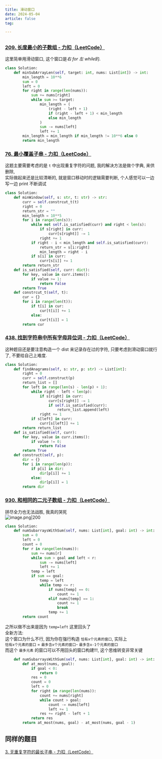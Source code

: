 ```yaml
---
title: 滑动窗口
date: 2024-05-04
article: false
tag:

---
```


##
### [209. 长度最小的子数组 - 力扣（LeetCode）](https://leetcode.cn/problems/minimum-size-subarray-sum/description/)
  
这里简单用滑动窗口, 这个窗口是*右 for 左 while*的.
```python
class Solution:
    def minSubArrayLen(self, target: int, nums: List[int]) -> int:
        min_length = 10**6
        sum = 0
        left = 0
        for right in range(len(nums)):
            sum += nums[right]
            while sum >= target:
                min_length = (
                    (right - left + 1)
                    if (right - left + 1) < min_length
                    else min_length
                )
                sum -= nums[left]
                left += 1
        min_length = min_length if min_length != 10**6 else 0
        return min_length
```


### [76. 最小覆盖子串 - 力扣（LeetCode）](https://leetcode.cn/problems/minimum-window-substring/description/)
  
这题主要需要考虑的是 `t` 中出现重复字符的问题, 我的解决方法是做个字典, 来供删除,  
实际做起来还是比较清晰的, 就是窗口移动时的逻辑需要判断, 个人感觉可以一边写一边 print 不断调试
```python
class Solution:
    def minWindow(self, s: str, t: str) -> str:
        curr = self.constrcut_t(t)
        right = 0
        return_str = ""
        min_length = 10**5
        for i in range(len(s)):
            while not self.is_satisfied(curr) and right < len(s):
                if s[right] in curr:
                    curr[s[right]] -= 1
                right += 1
            if right - i < min_length and self.is_satisfied(curr):
                return_str = s[i:right]
                min_length = right - i
            if s[i] in curr:
                curr[s[i]] += 1
        return return_str
    def is_satisfied(self, curr: dict):
        for key, value in curr.items():
            if value >= 1:
                return False
        return True
    def constrcut_t(self, t):
        cur = {}
        for i in range(len(t)):
            if t[i] in cur:
                cur[t[i]] += 1
            else:
                cur[t[i]] = 1
        return cur
```


### [438. 找到字符串中所有字母异位词 - 力扣（LeetCode）](https://leetcode.cn/problems/find-all-anagrams-in-a-string/description/)
  
这种题目还是要注意构造一个 dist 来记录存在过的字符, 只要考虑到滑动窗口就行了, 不要给自己上难度.
```python
class Solution:
    def findAnagrams(self, s: str, p: str) -> List[int]:
        right = 0
        curr = self.construct(p)
        return_list = []
        for left in range(len(s) - len(p) + 1):
            while right - left < len(p):
                if s[right] in curr:
                    curr[s[right]] -= 1
                    if self.is_satisfied(curr):
                        return_list.append(left)
                right += 1
            if s[left] in curr:
                curr[s[left]] += 1
        return return_list
    def is_satisfied(self, curr):
        for key, value in curr.items():
            if value != 0:
                return False
        return True
    def construct(self, p):
        dir = {}
        for i in range(len(p)):
            if p[i] in dir:
                dir[p[i]] += 1
            else:
                dir[p[i]] = 1
        return dir
```


### [930. 和相同的二元子数组 - 力扣（LeetCode）](https://leetcode.cn/problems/binary-subarrays-with-sum/description/)
  
拼尽全力也无法战胜, 我真的哭死  
![image.png|200](https://oss.naglfar28.com/naglfar28/202405060016479.png)
```python
class Solution:
    def numSubarraysWithSum(self, nums: List[int], goal: int) -> int:
        sum = 0
        left = 0
        count = 0
        for r in range(len(nums)):
            sum += nums[r]
            while sum > goal and left < r:
                sum -= nums[left]
                left += 1
            temp = left
            if sum == goal:
                temp = left
                while temp <= r:
                    if nums[temp] == 0:
                        count += 1
                    elif nums[temp] == 1:
                        count += 1
                        break
                    temp += 1
        return count
```
之所以做不出来是因为 `temp=left` 这里回头了  
全新方法:  
这个窗口为什么不行, 因为你在强行构造 `恰有x个元素的窗口`, 实际上  
 `恰有x个元素的窗口` = `最多含x个元素的窗口`- `最多含x-1个元素的窗口`  
 而这个 `最多元素` 的窗口可以不用回头的窗口构建!!!, 这个思维转变非常关键
```python
    def numSubarraysWithSum(self, nums: List[int], goal: int) -> int:
        def at_most(nums, goal):
            if goal < 0:
                return 0
            res = 0
            count = 0
            left = 0
            for right in range(len(nums)):
                count += nums[right]
                while count > goal:
                    count -= nums[left]
                    left += 1
                res += right - left + 1
            return res
        return at_most(nums, goal) - at_most(nums, goal - 1)
```


## 同样的题目
[3. 无重复字符的最长子串 - 力扣（LeetCode）](https://leetcode.cn/problems/longest-substring-without-repeating-characters/description/)
